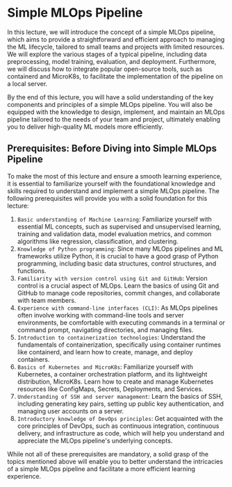 # Simple MLOps Pipeline

In this lecture, we will introduce the concept of a simple MLOps pipeline, which aims to provide a straightforward and efficient approach to managing the ML lifecycle, tailored to small teams and projects with limited resources. We will explore the various stages of a typical pipeline, including data preprocessing, model training, evaluation, and deployment. Furthermore, we will discuss how to integrate popular open-source tools, such as containerd and MicroK8s, to facilitate the implementation of the pipeline on a local server.

By the end of this lecture, you will have a solid understanding of the key components and principles of a simple MLOps pipeline. You will also be equipped with the knowledge to design, implement, and maintain an MLOps pipeline tailored to the needs of your team and project, ultimately enabling you to deliver high-quality ML models more efficiently.

## Prerequisites: Before Diving into Simple MLOps Pipeline

To make the most of this lecture and ensure a smooth learning experience, it is essential to familiarize yourself with the foundational knowledge and skills required to understand and implement a simple MLOps pipeline. The following prerequisites will provide you with a solid foundation for this lecture:

1. `Basic understanding of Machine Learning`: Familiarize yourself with essential ML concepts, such as supervised and unsupervised learning, training and validation data, model evaluation metrics, and common algorithms like regression, classification, and clustering.
2. `Knowledge of Python programming`: Since many MLOps pipelines and ML frameworks utilize Python, it is crucial to have a good grasp of Python programming, including basic data structures, control structures, and functions.
3. `Familiarity with version control using Git and GitHub`: Version control is a crucial aspect of MLOps. Learn the basics of using Git and GitHub to manage code repositories, commit changes, and collaborate with team members.
4. `Experience with command-line interfaces (CLI)`: As MLOps pipelines often involve working with command-line tools and server environments, be comfortable with executing commands in a terminal or command prompt, navigating directories, and managing files.
5. `Introduction to containerization technologies`: Understand the fundamentals of containerization, specifically using container runtimes like containerd, and learn how to create, manage, and deploy containers.
6. `Basics of Kubernetes and MicroK8s`: Familiarize yourself with Kubernetes, a container orchestration platform, and its lightweight distribution, MicroK8s. Learn how to create and manage Kubernetes resources like ConfigMaps, Secrets, Deployments, and Services.
7. `Understanding of SSH and server management`: Learn the basics of SSH, including generating key pairs, setting up public key authentication, and managing user accounts on a server.
8. `Introductory knowledge of DevOps principles`: Get acquainted with the core principles of DevOps, such as continuous integration, continuous delivery, and infrastructure as code, which will help you understand and appreciate the MLOps pipeline's underlying concepts.

While not all of these prerequisites are mandatory, a solid grasp of the topics mentioned above will enable you to better understand the intricacies of a simple MLOps pipeline and facilitate a more efficient learning experience.
